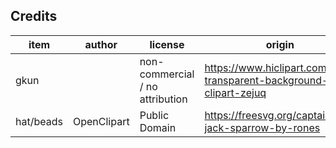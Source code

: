 ## Credits

| item             | author           | license                         | origin              |
| ----             | ------           | -------                         | ------              |
| gkun             |                  | non-commercial / no attribution | https://www.hiclipart.com/free-transparent-background-png-clipart-zejuq |
| hat/beads        | OpenClipart      | Public Domain                   | https://freesvg.org/captain-jack-sparrow-by-rones |
